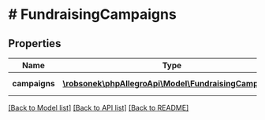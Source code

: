 # # FundraisingCampaigns

## Properties

Name | Type | Description | Notes
------------ | ------------- | ------------- | -------------
**campaigns** | [**\robsonek\phpAllegroApi\Model\FundraisingCampaign[]**](FundraisingCampaign.md) | search results | [optional]

[[Back to Model list]](../../README.md#models) [[Back to API list]](../../README.md#endpoints) [[Back to README]](../../README.md)

